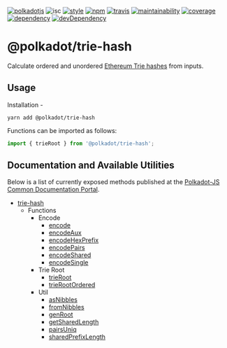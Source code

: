 [![polkadotjs](https://img.shields.io/badge/polkadot-js-orange.svg?style=flat-square)](https://polkadot.js.org)
![isc](https://img.shields.io/badge/license-ISC-lightgrey.svg?style=flat-square)
[![style](https://img.shields.io/badge/code%20style-semistandard-lightgrey.svg?style=flat-square)](https://github.com/Flet/semistandard)
[![npm](https://img.shields.io/npm/v/@polkadot/trie-hash.svg?style=flat-square)](https://www.npmjs.com/package/@polkadot/trie-hash)
[![travis](https://img.shields.io/travis/polkadot-js/trie-hash.svg?style=flat-square)](https://travis-ci.org/polkadot-js/trie-hash)
[![maintainability](https://img.shields.io/codeclimate/maintainability/polkadot-js/trie-hash.svg?style=flat-square)](https://codeclimate.com/github/polkadot-js/trie-hash/maintainability)
[![coverage](https://img.shields.io/coveralls/polkadot-js/trie-hash.svg?style=flat-square)](https://coveralls.io/github/polkadot-js/trie?branch=master)
[![dependency](https://david-dm.org/polkadot-js/trie.svg?style=flat-square&path=packages/trie-hash)](https://david-dm.org/polkadot-js/trie?path=packages/trie-hash)
[![devDependency](https://david-dm.org/polkadot-js/trie-hash/dev-status.svg?style=flat-square&path=packages/trie-hash)](https://david-dm.org/polkadot-js/trie-hash?path=packages/trie-hash#info=devDependencies)

# @polkadot/trie-hash

Calculate ordered and unordered [Ethereum Trie hashes](https://github.com/ethereum/wiki/wiki/Patricia-Tree) from inputs.

## Usage

Installation -

```
yarn add @polkadot/trie-hash
```

Functions can be imported as follows:

```js
import { trieRoot } from '@polkadot/trie-hash';
```

## Documentation and Available Utilities

Below is a list of currently exposed methods published at the [Polkadot-JS Common Documentation Portal](https://polkadot.js.org/common/trie-hash/).

- [trie-hash](https://polkadot.js.org/common/trie-hash/README.md)
  - Functions
    - Encode
      - [encode](https://polkadot.js.org/common/trie-hash/modules/_encode_index_.md)
      - [encodeAux](https://polkadot.js.org/common/trie-hash/modules/_encode_aux_.md)
      - [encodeHexPrefix](https://polkadot.js.org/common/trie-hash/modules/_encode_hexprefix_.md)
      - [encodePairs](https://polkadot.js.org/common/trie-hash/modules/_encode_pairs_.md)
      - [encodeShared](https://polkadot.js.org/common/trie-hash/modules/_encode_shared_.md)
      - [encodeSingle](https://polkadot.js.org/common/trie-hash/modules/_encode_single_.md)
    - Trie Root
      - [trieRoot](https://polkadot.js.org/common/trie-hash/modules/_root_.md)
      - [trieRootOrdered](https://polkadot.js.org/common/trie-hash/modules/_rootordered_.md)
    - Util
      - [asNibbles](https://polkadot.js.org/common/trie-hash/modules/_util_asnibbles_.md)
      - [fromNibbles](https://polkadot.js.org/common/trie-hash/modules/_util_fromnibbles_.md)
      - [genRoot](https://polkadot.js.org/common/trie-hash/modules/_util_genroot_.md)
      - [getSharedLength](https://polkadot.js.org/common/trie-hash/modules/_util_sharedlength_.md)
      - [pairsUniq](https://polkadot.js.org/common/trie-hash/modules/_util_pairsuniq_.md)
      - [sharedPrefixLength](https://polkadot.js.org/common/trie-hash/modules/_util_sharedprefixlength_.md)
